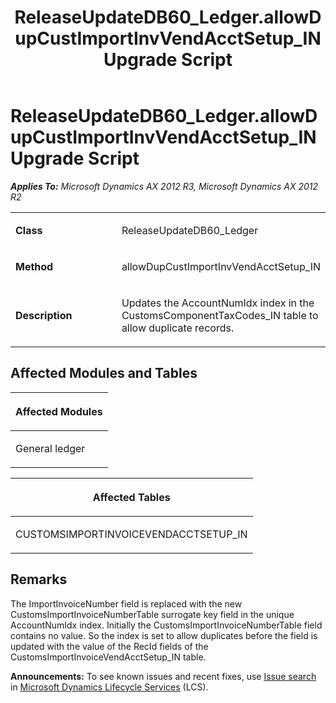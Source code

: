 ﻿---
title: ReleaseUpdateDB60_Ledger.allowDupCustImportInvVendAcctSetup_IN Upgrade Script
TOCTitle: ReleaseUpdateDB60_Ledger.allowDupCustImportInvVendAcctSetup_IN Upgrade Script
ms:assetid: 1748ea6c-f749-16fb-bfbf-016a3989c18d
ms:mtpsurl: https://msdn.microsoft.com/en-us/library/JJ718576(v=AX.60)
ms:contentKeyID: 49706860
ms.date: 05/18/2015
mtps_version: v=AX.60
---

# ReleaseUpdateDB60\_Ledger.allowDupCustImportInvVendAcctSetup\_IN Upgrade Script 


_**Applies To:** Microsoft Dynamics AX 2012 R3, Microsoft Dynamics AX 2012 R2_

<table>
<colgroup>
<col style="width: 50%" />
<col style="width: 50%" />
</colgroup>
<tbody>
<tr class="odd">
<td><p><strong>Class</strong></p></td>
<td><p>ReleaseUpdateDB60_Ledger</p></td>
</tr>
<tr class="even">
<td><p><strong>Method</strong></p></td>
<td><p>allowDupCustImportInvVendAcctSetup_IN</p></td>
</tr>
<tr class="odd">
<td><p><strong>Description</strong></p></td>
<td><p>Updates the AccountNumIdx index in the CustomsComponentTaxCodes_IN table to allow duplicate records.</p></td>
</tr>
</tbody>
</table>


## Affected Modules and Tables

<table>
<colgroup>
<col style="width: 100%" />
</colgroup>
<thead>
<tr class="header">
<th><p>Affected Modules</p></th>
</tr>
</thead>
<tbody>
<tr class="odd">
<td><p>General ledger</p></td>
</tr>
</tbody>
</table>


<table>
<colgroup>
<col style="width: 100%" />
</colgroup>
<thead>
<tr class="header">
<th><p>Affected Tables</p></th>
</tr>
</thead>
<tbody>
<tr class="odd">
<td><p>CUSTOMSIMPORTINVOICEVENDACCTSETUP_IN</p></td>
</tr>
</tbody>
</table>


## Remarks

The ImportInvoiceNumber field is replaced with the new CustomsImportInvoiceNumberTable surrogate key field in the unique AccountNumIdx index. Initially the CustomsImportInvoiceNumberTable field contains no value. So the index is set to allow duplicates before the field is updated with the value of the RecId fields of the CustomsImportInvoiceVendAcctSetup\_IN table.

  
**Announcements:** To see known issues and recent fixes, use [Issue search](http://go.microsoft.com/fwlink/?linkid=389258) in [Microsoft Dynamics Lifecycle Services](http://go.microsoft.com/fwlink/?linkid=306505) (LCS).

